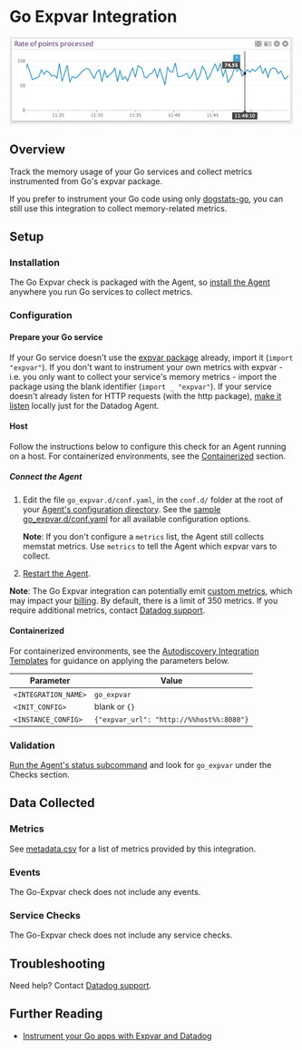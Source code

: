 # Go Expvar Integration

![Go graph][1]

## Overview

Track the memory usage of your Go services and collect metrics instrumented from Go's expvar package.

If you prefer to instrument your Go code using only [dogstats-go][2], you can still use this integration to collect memory-related metrics.

## Setup

### Installation

The Go Expvar check is packaged with the Agent, so [install the Agent][3] anywhere you run Go services to collect metrics.

### Configuration

#### Prepare your Go service

If your Go service doesn't use the [expvar package][4] already, import it (`import "expvar"`). If you don't want to instrument your own metrics with expvar - i.e. you only want to collect your service's memory metrics - import the package using the blank identifier (`import _ "expvar"`). If your service doesn't already listen for HTTP requests (with the http package), [make it listen][5] locally just for the Datadog Agent.

#### Host

Follow the instructions below to configure this check for an Agent running on a host. For containerized environments, see the [Containerized](#containerized) section.

##### Connect the Agent

1. Edit the file `go_expvar.d/conf.yaml`, in the `conf.d/` folder at the root of your [Agent's configuration directory][6]. See the [sample go_expvar.d/conf.yaml][7] for all available configuration options.

    **Note**: If you don't configure a `metrics` list, the Agent still collects memstat metrics. Use `metrics` to tell the Agent which expvar vars to collect.

2. [Restart the Agent][8].

**Note**: The Go Expvar integration can potentially emit [custom metrics][9], which may impact your [billing][10]. By default, there is a limit of 350 metrics. If you require additional metrics, contact [Datadog support][11].

#### Containerized

For containerized environments, see the [Autodiscovery Integration Templates][12] for guidance on applying the parameters below.

| Parameter            | Value                                    |
|----------------------|------------------------------------------|
| `<INTEGRATION_NAME>` | `go_expvar`                              |
| `<INIT_CONFIG>`      | blank or `{}`                            |
| `<INSTANCE_CONFIG>`  | `{"expvar_url": "http://%%host%%:8080"}` |

### Validation

[Run the Agent's status subcommand][13] and look for `go_expvar` under the Checks section.

## Data Collected

### Metrics

See [metadata.csv][14] for a list of metrics provided by this integration.

### Events

The Go-Expvar check does not include any events.

### Service Checks

The Go-Expvar check does not include any service checks.

## Troubleshooting

Need help? Contact [Datadog support][11].

## Further Reading

* [Instrument your Go apps with Expvar and Datadog][15]

[1]: https://raw.githubusercontent.com/DataDog/integrations-core/master/go_expvar/images/go_graph.png
[2]: https://github.com/DataDog/datadog-go
[3]: https://app.datadoghq.com/account/settings#agent
[4]: https://golang.org/pkg/expvar
[5]: https://golang.org/pkg/net/http/#ListenAndServe
[6]: https://docs.datadoghq.com/agent/guide/agent-configuration-files/#agent-configuration-directory
[7]: https://github.com/DataDog/integrations-core/blob/master/go_expvar/datadog_checks/go_expvar/data/conf.yaml.example
[8]: https://docs.datadoghq.com/agent/guide/agent-commands/#start-stop-and-restart-the-agent
[9]: https://docs.datadoghq.com/developers/metrics/custom_metrics
[10]: https://docs.datadoghq.com/account_management/billing/custom_metrics
[11]: https://docs.datadoghq.com/help
[12]: https://docs.datadoghq.com/agent/autodiscovery/integrations
[13]: https://docs.datadoghq.com/agent/guide/agent-commands/#agent-status-and-information
[14]: https://github.com/DataDog/integrations-core/blob/master/go_expvar/metadata.csv
[15]: https://www.datadoghq.com/blog/instrument-go-apps-expvar-datadog

